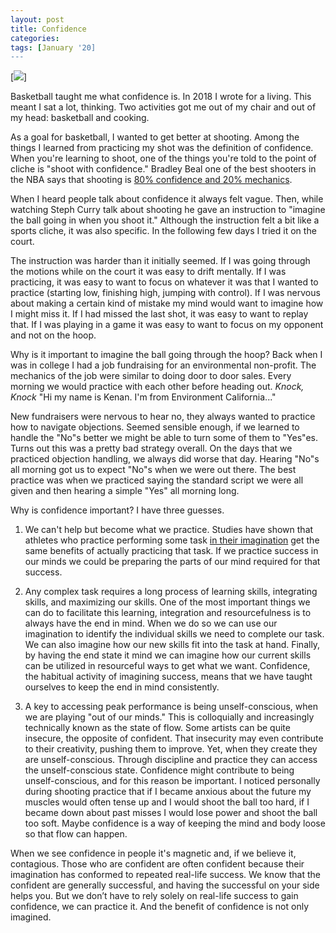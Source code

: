 ```yaml
---
layout: post
title: Confidence
categories:
tags: [January '20]
---
```


[<img src = "https://images.unsplash.com/photo-1546519638-68e109498ffc?ixlib=rb-1.2.1&ixid=eyJhcHBfaWQiOjEyMDd9&auto=format&fit=crop&w=767&q=80">]

Basketball taught me what confidence is. In 2018 I wrote for a living. This meant I sat a lot, thinking. Two activities got me out of my chair and out of my head: basketball and cooking.

As a goal for basketball, I wanted to get better at shooting. Among the things I learned from practicing my shot was the definition of confidence. When you're learning to shoot, one of the things you're told to the point of cliche is "shoot with confidence." Bradley Beal one of the best shooters in the NBA says that shooting is [80% confidence and 20% mechanics](https://youtu.be/sIZ-kUD2CDc?t=79).

When I heard people talk about confidence it always felt vague. Then, while watching Steph Curry talk about shooting he gave an instruction to "imagine the ball going in when you shoot it." Although the instruction felt a bit like a sports cliche, it was also specific. In the following few days I tried it on the court.

The instruction was harder than it initially seemed. If I was going through the motions while on the court it was easy to drift mentally. If I was practicing, it was easy to want to focus on whatever it was that I wanted to practice (starting low, finishing high, jumping with control). If I was nervous about making a certain kind of mistake my mind would want to imagine how I might miss it. If I had missed the last shot, it was easy to want to replay that. If I was playing in a game it was easy to want to focus on my opponent and not on the hoop.

Why is it important to imagine the ball going through the hoop? Back when I was in college I had a job fundraising for an environmental non-profit. The mechanics of the job were similar to doing door to door sales. Every morning we would practice with each other before heading out. *Knock, Knock* "Hi my name is Kenan. I'm from Environment California..."

New fundraisers were nervous to hear no, they always wanted to practice how to navigate objections. Seemed sensible enough, if we learned to handle the "No"s better we might be able to turn some of them to "Yes"es. Turns out this was a pretty bad strategy overall. On the days that we practiced objection handling, we always did worse that day. Hearing "No"s all morning got us to expect "No"s when we were out there. The best practice was when we practiced saying the standard script we were all given and then hearing a simple "Yes" all morning long.

Why is confidence important? I have three guesses.

1. We can't help but become what we practice. Studies have shown that athletes who practice performing some task [in their imagination](https://www.nytimes.com/2014/02/23/sports/olympics/olympians-use-imagery-as-mental-training.html) get the same benefits of actually practicing that task. If we practice success in our minds we could be preparing the parts of our mind required for that success.

2. Any complex task requires a long process of learning skills, integrating skills, and maximizing our skills. One of the most important things we can do to facilitate this learning, integration and resourcefulness is to always have the end in mind. When we do so we can use our imagination to identify the individual skills we need to complete our task. We can also imagine how our new skills fit into the task at hand. Finally, by having the end state it mind we can imagine how our current skills can be utilized in resourceful ways to get what we want. Confidence, the habitual activity of imagining success, means that we have taught ourselves to keep the end in mind consistently.

3. A key to accessing peak performance is being unself-conscious, when we are playing "out of our minds." This is colloquially and increasingly technically known as the state of flow. Some artists can be quite insecure, the opposite of confident. That insecurity may even contribute to their creativity, pushing them to improve. Yet, when they create they are unself-conscious. Through discipline and practice they can access the unself-conscious state. Confidence might contribute to being unself-conscious, and for this reason be important. I noticed personally during shooting practice that if I became anxious about the future my muscles would often tense up and I would shoot the ball too hard, if I became down about past misses I would lose power and shoot the ball too soft. Maybe confidence is a way of keeping the mind and body loose so that flow can happen.

When we see confidence in people it's magnetic and, if we believe it, contagious. Those who are confident are often confident because their imagination has conformed to repeated real-life success. We know that the confident are generally successful, and having the successful on your side helps you. But we don’t have to rely solely on real-life success to gain confidence, we can practice it. And the benefit of confidence is not only imagined.
